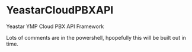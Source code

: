 # YeastarCloudPBXAPI
Yeastar YMP Cloud PBX API Framework

Lots of comments are in the powershell, hpopefully this will be  built out in time.

